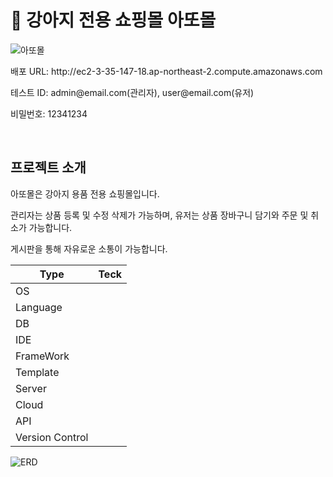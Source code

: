 <h1 class="Title">🐶 강아지 전용 쇼핑몰 아또몰</h1>

![아또몰](https://github.com/jaehoon1222/ADDOMall/assets/148930608/f13bdbc7-eb30-4daa-8ff1-a677d7846749)
<div>
  <p>배포 URL: http://ec2-3-35-147-18.ap-northeast-2.compute.amazonaws.com</p>
  <p>테스트 ID: admin@email.com(관리자), user@email.com(유저)</p>
  <p>비밀번호: 12341234</p>
</div>
  <br>
  <h2 class="subTitle">프로젝트 소개</h2>
 <div style="list-style:none;">
  <p>아또몰은 강아지 용품 전용 쇼핑몰입니다.</p>
  <p>관리자는 상품 등록 및 수정 삭제가 가능하며, 유저는 상품 장바구니 담기와 주문 및 취소가 가능합니다.</p>
  <p>게시판을 통해 자유로운 소통이 가능합니다.</p>
 </div>
<table>
  <thead>
    <tr>
      <th>Type</th>
      <th>Teck</th>
    </tr>
  </thead>
  <tbody>
    <tr>
      <td>OS</td>
      <td></td>
    </tr>
     <tr>
      <td>Language</td>
      <td></td>
    </tr>
     <tr>
      <td>DB</td>
      <td></td>
    </tr>
     <tr>
      <td>IDE</td>
      <td></td>
    </tr>
     <tr>
      <td>FrameWork</td>
      <td></td>
    </tr>
     <tr>
      <td>Template</td>
      <td></td>
    </tr>
     <tr>
      <td>Server</td>
      <td></td>
    </tr>
     <tr>
      <td>Cloud</td>
      <td></td>
    </tr>
     <tr>
      <td>API</td>
      <td></td>
    </tr>
     <tr>
      <td>Version Control</td>
      <td></td>
    </tr>
  </tbody>
</table>

![ERD](https://github.com/jaehoon1222/ADDOMall/assets/148930608/3755ac6e-6fb3-4183-9aaf-94e56982f5ea)

